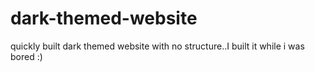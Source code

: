 # dark-themed-website
quickly built dark themed website with no structure..I built it while i was bored :)
